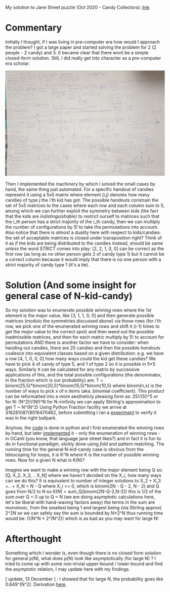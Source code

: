 My solution to Jane Street puzzle (Oct 2020 - Candy Collectors): [link](https://www.janestreet.com/puzzles/candy-collectors/)

# Commentary
Initially I thought, if I was living in pre-computer era how would I approach the problem? I got a large paper and started solving the problem for 2 (2 people - 2 candy) and 3.
It became clear that there wont be a simple closed-form solution. Still, I did really get into character as a pre-computer era scholar:

<img src="https://raw.githubusercontent.com/ImanHosseini/MiscWritings/main/Puzzles/JaneStreet/Oct_2020/byhand.jpg" width="600">

Then I implemented the machinery by which I solved the small cases by hand, the same thing just automated. For a specific handout of candies represent it using a 5x5 matrix where element (i,j) denotes how many candies of type j the i'th kid has got. The possible handouts constrain the set of 5x5 matrices to the cases where each row and each column sum to 5, among which we can further exploit the symmetry between kids (the fact that the kids are _indistinguishable_) to restrict ourself to matrices such that the i_th person has a strict majority of the i_th candy, then we can multiply the number of configurations by 5! to take the permutations into account. Also notice that there is _almost_ a duality here with respect to kids/candies: the set of acceptable matrices is closed under transposition right? Think of it as if the kids are being distributed to the candies instead, should be same _unless_ the word *STRICT* comes into play: [2, 2, 1, 0, 0] can be correct as the first row (as long as no other person gets 2 of candy type 1) but it cannot be a correct column because it would imply that there is no one person with a strict majority of candy type 1 (it's a tie).

# Solution (And some insight for general case of N-kid-candy)

So my solution was to enumerate possible _winning_ rows where the 1st element is the major value, like [3, 1, 1, 0, 0] and then generate possible matrices (modulo the symmetries discussed above) via those rows (for i'th row, we pick one of the enumerated _winning_ rows and shift it (i-1) times to get the _major_ value to the correct spot) and then weed out the possible inadmissible matrices, and then for each matric multiply by 5! to account for permutations _AND_ there is another factor we have to consider: when handing out candies, there are 25 candies and then the possible _handouts_ coalesce into equivalent classes based on a given distribution: e.g. we have a row [4, 1, 0, 0, 0] how many ways could the kid get these candies? We have to pick 4 of candy of type 5, and 1 of type 2 so it is possible in 5\*5 ways. Similarly it can be calculated for any matrix by successive applications of this, and the total possible configurations (the denominator, in the fraction which is our probability) are: T = binom(25,5)\*binom(20,5)\*binom(15,5)\*binom(10,5) where binom(n,x) is the number of ways to pick x of n items (aka. binomial coefficient). This product can be reformatted into a more aestheticly pleasing form as: 25!/(5!)^5 or for N: (N^2)!/(N!)^N for N->infinity we can apply Stirling's approximation to get T ~ N^(N^2) Using Python Fraction facility we arrive at 318281087/8016470462, before submitting I ran a [experiment](https://github.com/ImanHosseini/MiscWritings/tree/main/Puzzles/JaneStreet/Oct_2020/pn.py) to verify it was in the right ballpark.

Anyhow, the [code](https://github.com/ImanHosseini/MiscWritings/tree/main/Puzzles/JaneStreet/Oct_2020/puzzle.py) is done in python and I first enumerated the winning rows by hand, but later [implemented](https://github.com/ImanHosseini/MiscWritings/tree/main/Puzzles/JaneStreet/Oct_2020/hello.ml) it - only the enumeration of winning rows - in OCaml (you know, that language jane street likes?) and in fact it is fun to do in functional paradigm, slickly done using _fold_ and pattern matching. The running time for the general N-kid-candy case is obvious from the telescoping for loops, it is K^N where K is the number of possible winning rows. Now for a given N what is K(N)? 

Imagine we want to make a winning row with the major element being Q so: [Q, X_2, X_3, .. X_N] where we haven't decided on the X_i, how many ways can we do this? It is equivalent to number of integer solutions to X_2 + X_3 +.. + X_N = N - Q where X_i >= 0, which is binom(2N - Q - 2, N - 2) and Q goes from N/2 to N so K(N) = sum_Q{binom(2N-Q-2,N-2)} this is 1/2 of the sum over Q = 0 up to Q = N (we are doing asymptotic calculations here, let's be liberal with hand-waving factors away) the terms in the sum are monotnoic, from the smallest being 1 and largest being (via Stirling approx) 2^2N so we can safely say the sum is bounded by N*2^N thus running time would be: O(N^N * 2^(N^2)) which is as bad as you may want for large N!

# Afterthought
Something which I wonder is, even though there is no closed form solution for general p(N), what does p(N) look like asymptotically (for large N) ? I tried to come up with some non-trivial upper-bound / lower-bound and find the asymptotic relation, I may update here with my findings. 

\[ update, 13 December \] : I showed that for large N, the probability goes like 0.649^(N^2). Derivation [here](https://github.com/ImanHosseini/MiscWritings/tree/main/Puzzles/JaneStreet/Oct_2020/Asymptotic_Behavior_of_Candy_Collectors.pdf).
